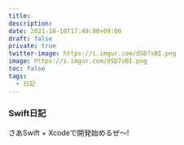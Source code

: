 ```yaml
---
title: 
description: 
date: 2021-10-10T17:49:00+09:00
draft: false
private: true
twitter-image: https://i.imgur.com/dSD7sBI.png
image: https://i.imgur.com/dSD7sBI.png
toc: false
tags:
  - 日記
---
```


### Swift日記

さあSwift + Xcodeで開発始めるぜ〜!

